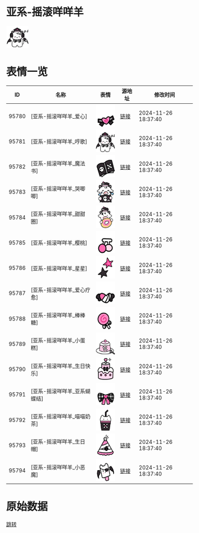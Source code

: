 # 亚系-摇滚咩咩羊

<img src="./cover.png" height="60" alt="cover" />

# 表情一览

|ID|名称|表情|源地址|修改时间|
|----|----|----|----|----|
|95780|[亚系-摇滚咩咩羊_爱心]|<img src="./pic/095780_%5B亚系-摇滚咩咩羊_爱心%5D.png" height="60" alt="爱心"/>|[链接](https://i0.hdslb.com/bfs/garb/3fc036a7c4ec338c2ca209417a4635a842ae26e1.png)|2024-11-26 18:37:40|
|95781|[亚系-摇滚咩咩羊_哼歌]|<img src="./pic/095781_%5B亚系-摇滚咩咩羊_哼歌%5D.png" height="60" alt="哼歌"/>|[链接](https://i0.hdslb.com/bfs/garb/3a71b4260a464570c46b80fd20aca60b2d85e0f9.png)|2024-11-26 18:37:40|
|95782|[亚系-摇滚咩咩羊_魔法书]|<img src="./pic/095782_%5B亚系-摇滚咩咩羊_魔法书%5D.png" height="60" alt="魔法书"/>|[链接](https://i0.hdslb.com/bfs/garb/e547168089d4a9b5f2398fdec71e699224007b71.png)|2024-11-26 18:37:40|
|95783|[亚系-摇滚咩咩羊_哭唧唧]|<img src="./pic/095783_%5B亚系-摇滚咩咩羊_哭唧唧%5D.png" height="60" alt="哭唧唧"/>|[链接](https://i0.hdslb.com/bfs/garb/c4d2e1d9e847007cf53989a2af46bd5a8cf66c40.png)|2024-11-26 18:37:40|
|95784|[亚系-摇滚咩咩羊_甜甜圈]|<img src="./pic/095784_%5B亚系-摇滚咩咩羊_甜甜圈%5D.png" height="60" alt="甜甜圈"/>|[链接](https://i0.hdslb.com/bfs/garb/0db4bef9a763c9241ffddad9f363bcdb457dbca2.png)|2024-11-26 18:37:40|
|95785|[亚系-摇滚咩咩羊_樱桃]|<img src="./pic/095785_%5B亚系-摇滚咩咩羊_樱桃%5D.png" height="60" alt="樱桃"/>|[链接](https://i0.hdslb.com/bfs/garb/3b6751d1dc5b569fce77883f20f94484db64647c.png)|2024-11-26 18:37:40|
|95786|[亚系-摇滚咩咩羊_星星]|<img src="./pic/095786_%5B亚系-摇滚咩咩羊_星星%5D.png" height="60" alt="星星"/>|[链接](https://i0.hdslb.com/bfs/garb/0c7f4978c5cd55788b8ed73cf7e8f2b667d0f324.png)|2024-11-26 18:37:40|
|95787|[亚系-摇滚咩咩羊_爱心疗愈]|<img src="./pic/095787_%5B亚系-摇滚咩咩羊_爱心疗愈%5D.png" height="60" alt="爱心疗愈"/>|[链接](https://i0.hdslb.com/bfs/garb/b6ccae05a364bc07d7840d8c992036cbae892a37.png)|2024-11-26 18:37:40|
|95788|[亚系-摇滚咩咩羊_棒棒糖]|<img src="./pic/095788_%5B亚系-摇滚咩咩羊_棒棒糖%5D.png" height="60" alt="棒棒糖"/>|[链接](https://i0.hdslb.com/bfs/garb/9d497ff64e53aedc5e23735cdeeaf57089272a1c.png)|2024-11-26 18:37:40|
|95789|[亚系-摇滚咩咩羊_小蛋糕]|<img src="./pic/095789_%5B亚系-摇滚咩咩羊_小蛋糕%5D.png" height="60" alt="小蛋糕"/>|[链接](https://i0.hdslb.com/bfs/garb/45ada41cd0c1d803867a827c986e964034818ab4.png)|2024-11-26 18:37:40|
|95790|[亚系-摇滚咩咩羊_生日快乐]|<img src="./pic/095790_%5B亚系-摇滚咩咩羊_生日快乐%5D.png" height="60" alt="生日快乐"/>|[链接](https://i0.hdslb.com/bfs/garb/53f0d1228a8624c60e5999d830ddd063d56013b4.png)|2024-11-26 18:37:40|
|95791|[亚系-摇滚咩咩羊_亚系蝴蝶结]|<img src="./pic/095791_%5B亚系-摇滚咩咩羊_亚系蝴蝶结%5D.png" height="60" alt="亚系蝴蝶结"/>|[链接](https://i0.hdslb.com/bfs/garb/e4a3425044128d16ab65ba0558aa38e6f4ed2005.png)|2024-11-26 18:37:40|
|95792|[亚系-摇滚咩咩羊_喵喵奶茶]|<img src="./pic/095792_%5B亚系-摇滚咩咩羊_喵喵奶茶%5D.png" height="60" alt="喵喵奶茶"/>|[链接](https://i0.hdslb.com/bfs/garb/3059e47357f1cf771573456e02b3cc8e4c2d8f0f.png)|2024-11-26 18:37:40|
|95793|[亚系-摇滚咩咩羊_生日帽]|<img src="./pic/095793_%5B亚系-摇滚咩咩羊_生日帽%5D.png" height="60" alt="生日帽"/>|[链接](https://i0.hdslb.com/bfs/garb/57c225f9f718ca59daeab4c20f8c7ef39e13969b.png)|2024-11-26 18:37:40|
|95794|[亚系-摇滚咩咩羊_小恶魔]|<img src="./pic/095794_%5B亚系-摇滚咩咩羊_小恶魔%5D.png" height="60" alt="小恶魔"/>|[链接](https://i0.hdslb.com/bfs/garb/f97697c6fc4063be7c5f9c99b9a8ccab287e89c3.png)|2024-11-26 18:37:40|

# 原始数据

[跳转](./raw.json)

